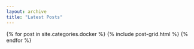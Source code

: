 ```yaml
---
layout: archive
title: "Latest Posts"
---
```


<div class="tiles">
{% for post in site.categories.docker %}
	{% include post-grid.html %}
{% endfor %}
</div><!-- /.tiles -->
